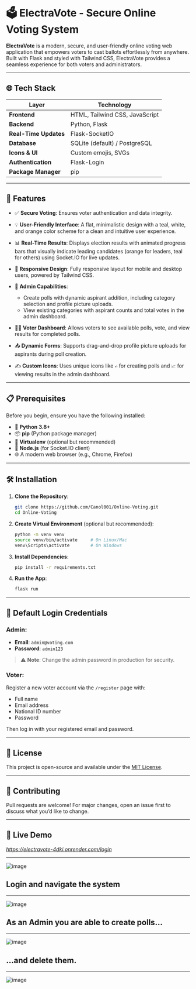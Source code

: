 # 🗳️ ElectraVote - Secure Online Voting System

**ElectraVote** is a modern, secure, and user-friendly online voting web application that empowers voters to cast ballots effortlessly from anywhere. Built with Flask and styled with Tailwind CSS, ElectraVote provides a seamless experience for both voters and administrators.

---

## 🌐 Tech Stack

| Layer                 | Technology                     |
| --------------------- | ------------------------------ |
| **Frontend**          | HTML, Tailwind CSS, JavaScript |
| **Backend**           | Python, Flask                  |
| **Real-Time Updates** | Flask-SocketIO                 |
| **Database**          | SQLite (default) / PostgreSQL  |
| **Icons & UI**        | Custom emojis, SVGs            |
| **Authentication**    | Flask-Login                    |
| **Package Manager**   | pip                            |

---

## 🌟 Features

* ✅ **Secure Voting**: Ensures voter authentication and data integrity.
* 💡 **User-Friendly Interface**: A flat, minimalistic design with a teal, white, and orange color scheme for a clean and intuitive user experience.
* 📊 **Real-Time Results**: Displays election results with animated progress bars that visually indicate leading candidates (orange for leaders, teal for others) using Socket.IO for live updates.
* 📱 **Responsive Design**: Fully responsive layout for mobile and desktop users, powered by Tailwind CSS.
* 🔐 **Admin Capabilities**:

  * Create polls with dynamic aspirant addition, including category selection and profile picture uploads.
  * View existing categories with aspirant counts and total votes in the admin dashboard.
* 🧑‍💻 **Voter Dashboard**: Allows voters to see available polls, vote, and view results for completed polls.
* 📤 **Dynamic Forms**: Supports drag-and-drop profile picture uploads for aspirants during poll creation.
* ✍️ **Custom Icons**: Uses unique icons like `✍️` for creating polls and `📈` for viewing results in the admin dashboard.

---

## 📋 Prerequisites

Before you begin, ensure you have the following installed:

* 🐍 **Python 3.8+**
* 📦 **pip** (Python package manager)
* 🧲 **Virtualenv** (optional but recommended)
* 🔌 **Node.js** (for Socket.IO client)
* 🌐 A modern web browser (e.g., Chrome, Firefox)

---

## 🛠️ Installation

1. **Clone the Repository**:

   ```bash
   git clone https://github.com/Canol001/Online-Voting.git
   cd Online-Voting
   ```

2. **Create Virtual Environment** (optional but recommended):

   ```bash
   python -m venv venv
   source venv/bin/activate     # On Linux/Mac
   venv\Scripts\activate        # On Windows
   ```

3. **Install Dependencies**:

   ```bash
   pip install -r requirements.txt
   ```

4. **Run the App**:

   ```bash
   flask run
   ```

---

## 🔐 Default Login Credentials

### Admin:

* **Email**: `admin@voting.com`
* **Password**: `admin123`

> ⚠️ **Note**: Change the admin password in production for security.

### Voter:

Register a new voter account via the `/register` page with:

* Full name
* Email address
* National ID number
* Password

Then log in with your registered email and password.

---

## 📜 License

This project is open-source and available under the [MIT License](LICENSE).

---

## 🤝 Contributing

Pull requests are welcome! For major changes, open an issue first to discuss what you’d like to change.

---

## 🚀 Live Demo

*https://electravote-4dki.onrender.com/login*

---
![image](https://github.com/user-attachments/assets/51b0a4a9-511f-4505-a55d-2627e99bac2a)

## Login and navigate the system

---

![image](https://github.com/user-attachments/assets/a8a5ea8d-fe68-45ef-813b-b8b91d8b85e7)

## As an Admin you are able to create polls...
---
![image](https://github.com/user-attachments/assets/5fca50ba-0cf2-41c5-87af-ade7c81d23b7)

## ...and delete them.
---
![image](https://github.com/user-attachments/assets/a6e8188c-7ac9-458a-bd5f-a25bf0cfb989)


